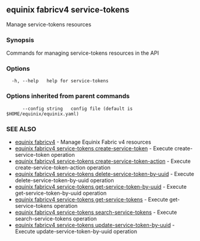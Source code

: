 ## equinix fabricv4 service-tokens

Manage service-tokens resources

### Synopsis

Commands for managing service-tokens resources in the API

### Options

```
  -h, --help   help for service-tokens
```

### Options inherited from parent commands

```
      --config string   config file (default is $HOME/equinix/equinix.yaml)
```

### SEE ALSO

* [equinix fabricv4](equinix_fabricv4.md)	 - Manage Equinix Fabric v4 resources
* [equinix fabricv4 service-tokens create-service-token](equinix_fabricv4_service-tokens_create-service-token.md)	 - Execute create-service-token operation
* [equinix fabricv4 service-tokens create-service-token-action](equinix_fabricv4_service-tokens_create-service-token-action.md)	 - Execute create-service-token-action operation
* [equinix fabricv4 service-tokens delete-service-token-by-uuid](equinix_fabricv4_service-tokens_delete-service-token-by-uuid.md)	 - Execute delete-service-token-by-uuid operation
* [equinix fabricv4 service-tokens get-service-token-by-uuid](equinix_fabricv4_service-tokens_get-service-token-by-uuid.md)	 - Execute get-service-token-by-uuid operation
* [equinix fabricv4 service-tokens get-service-tokens](equinix_fabricv4_service-tokens_get-service-tokens.md)	 - Execute get-service-tokens operation
* [equinix fabricv4 service-tokens search-service-tokens](equinix_fabricv4_service-tokens_search-service-tokens.md)	 - Execute search-service-tokens operation
* [equinix fabricv4 service-tokens update-service-token-by-uuid](equinix_fabricv4_service-tokens_update-service-token-by-uuid.md)	 - Execute update-service-token-by-uuid operation

